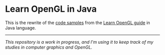 # Learn OpenGL in Java

This is the rewrite of the [code samples](https://github.com/JoeyDeVries/LearnOpenGL) from the [Learn OpenGL guide](https://learnopengl.com/) in Java language.

---

*This repository is a work in progress, and I'm using it to keep track of my studies in computer graphics and OpenGL.*